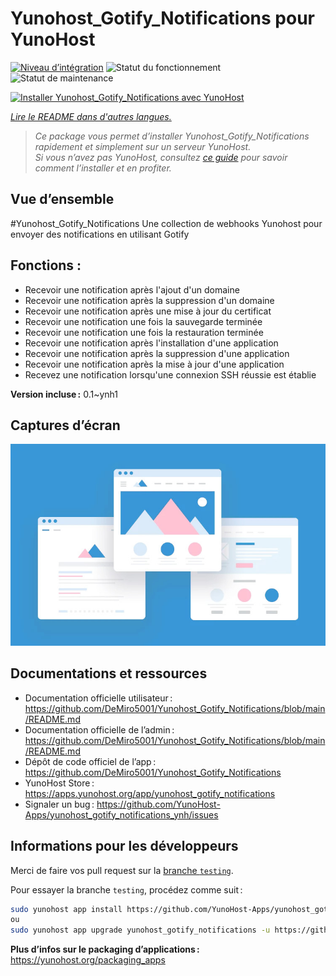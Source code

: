 <!--
Nota bene : ce README est automatiquement généré par <https://github.com/YunoHost/apps/tree/master/tools/readme_generator>
Il NE doit PAS être modifié à la main.
-->

# Yunohost_Gotify_Notifications pour YunoHost

[![Niveau d’intégration](https://apps.yunohost.org/badge/integration/yunohost_gotify_notifications)](https://ci-apps.yunohost.org/ci/apps/yunohost_gotify_notifications/)
![Statut du fonctionnement](https://apps.yunohost.org/badge/state/yunohost_gotify_notifications)
![Statut de maintenance](https://apps.yunohost.org/badge/maintained/yunohost_gotify_notifications)

[![Installer Yunohost_Gotify_Notifications avec YunoHost](https://install-app.yunohost.org/install-with-yunohost.svg)](https://install-app.yunohost.org/?app=yunohost_gotify_notifications)

*[Lire le README dans d'autres langues.](./ALL_README.md)*

> *Ce package vous permet d’installer Yunohost_Gotify_Notifications rapidement et simplement sur un serveur YunoHost.*  
> *Si vous n’avez pas YunoHost, consultez [ce guide](https://yunohost.org/install) pour savoir comment l’installer et en profiter.*

## Vue d’ensemble

#Yunohost_Gotify_Notifications
Une collection de webhooks Yunohost pour envoyer des notifications en utilisant Gotify

## Fonctions :
* Recevoir une notification après l'ajout d'un domaine
* Recevoir une notification après la suppression d'un domaine
* Recevoir une notification après une mise à jour du certificat
* Recevoir une notification une fois la sauvegarde terminée
* Recevoir une notification une fois la restauration terminée
* Recevoir une notification après l'installation d'une application
* Recevoir une notification après la suppression d'une application
* Recevoir une notification après la mise à jour d'une application
* Recevez une notification lorsqu'une connexion SSH réussie est établie


**Version incluse :** 0.1~ynh1

## Captures d’écran

![Capture d’écran de Yunohost_Gotify_Notifications](./doc/screenshots/example.jpg)

## Documentations et ressources

- Documentation officielle utilisateur : <https://github.com/DeMiro5001/Yunohost_Gotify_Notifications/blob/main/README.md>
- Documentation officielle de l’admin : <https://github.com/DeMiro5001/Yunohost_Gotify_Notifications/blob/main/README.md>
- Dépôt de code officiel de l’app : <https://github.com/DeMiro5001/Yunohost_Gotify_Notifications>
- YunoHost Store : <https://apps.yunohost.org/app/yunohost_gotify_notifications>
- Signaler un bug : <https://github.com/YunoHost-Apps/yunohost_gotify_notifications_ynh/issues>

## Informations pour les développeurs

Merci de faire vos pull request sur la [branche `testing`](https://github.com/YunoHost-Apps/yunohost_gotify_notifications_ynh/tree/testing).

Pour essayer la branche `testing`, procédez comme suit :

```bash
sudo yunohost app install https://github.com/YunoHost-Apps/yunohost_gotify_notifications_ynh/tree/testing --debug
ou
sudo yunohost app upgrade yunohost_gotify_notifications -u https://github.com/YunoHost-Apps/yunohost_gotify_notifications_ynh/tree/testing --debug
```

**Plus d’infos sur le packaging d’applications :** <https://yunohost.org/packaging_apps>
